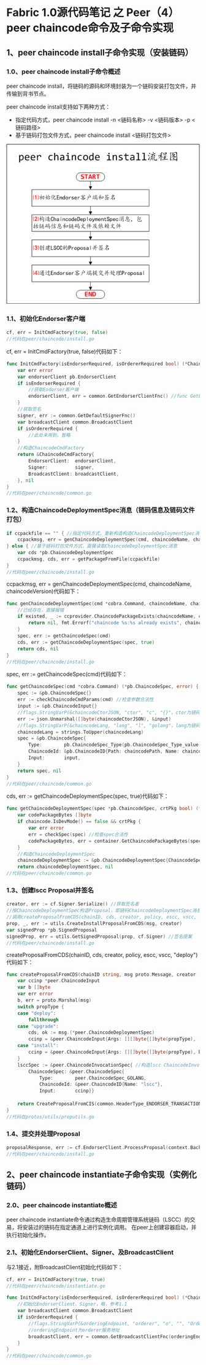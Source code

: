 # Fabric 1.0源代码笔记 之 Peer（4）peer chaincode命令及子命令实现

## 1、peer chaincode install子命令实现（安装链码）

### 1.0、peer chaincode install子命令概述

peer chaincode install，将链码的源码和环境封装为一个链码安装打包文件，并传输到背书节点。

peer chaincode install支持如下两种方式：
* 指定代码方式，peer chaincode install -n <链码名称> -v <链码版本> -p <链码路径>
* 基于链码打包文件方式，peer chaincode install <链码打包文件>

![](peer_chaincode_install.png)

### 1.1、初始化Endorser客户端

```go
cf, err = InitCmdFactory(true, false)
//代码在peer/chaincode/install.go
```

cf, err = InitCmdFactory(true, false)代码如下：

```go
func InitCmdFactory(isEndorserRequired, isOrdererRequired bool) (*ChaincodeCmdFactory, error) {
	var err error
	var endorserClient pb.EndorserClient
	if isEndorserRequired {
		//获取Endorser客户端
		endorserClient, err = common.GetEndorserClientFnc() //func GetEndorserClient() (pb.EndorserClient, error)
	}
	//获取签名
	signer, err := common.GetDefaultSignerFnc()
	var broadcastClient common.BroadcastClient
	if isOrdererRequired {
		//此处未用到，暂略
	}
	//构造ChaincodeCmdFactory
	return &ChaincodeCmdFactory{
		EndorserClient:  endorserClient,
		Signer:          signer,
		BroadcastClient: broadcastClient,
	}, nil
}
//代码在peer/chaincode/common.go
```

### 1.2、构造ChaincodeDeploymentSpec消息（链码信息及链码文件打包）

```go
if ccpackfile == "" { //指定代码方式，重新构造构造ChaincodeDeploymentSpec消息
	ccpackmsg, err = genChaincodeDeploymentSpec(cmd, chaincodeName, chaincodeVersion)
} else { //基于链码打包文件方式，直接读取ChaincodeDeploymentSpec消息
	var cds *pb.ChaincodeDeploymentSpec
	ccpackmsg, cds, err = getPackageFromFile(ccpackfile)
}
//代码在peer/chaincode/install.go
```

ccpackmsg, err = genChaincodeDeploymentSpec(cmd, chaincodeName, chaincodeVersion)代码如下：

```go
func genChaincodeDeploymentSpec(cmd *cobra.Command, chaincodeName, chaincodeVersion string) (*pb.ChaincodeDeploymentSpec, error) {
	//已经存在，直接报错
	if existed, _ := ccprovider.ChaincodePackageExists(chaincodeName, chaincodeVersion); existed {
		return nil, fmt.Errorf("chaincode %s:%s already exists", chaincodeName, chaincodeVersion)
	}
	spec, err := getChaincodeSpec(cmd)
	cds, err := getChaincodeDeploymentSpec(spec, true)
	return cds, nil
}
//代码在peer/chaincode/install.go
```

spec, err := getChaincodeSpec(cmd)代码如下：

```go
func getChaincodeSpec(cmd *cobra.Command) (*pb.ChaincodeSpec, error) {
	spec := &pb.ChaincodeSpec{}
	err := checkChaincodeCmdParams(cmd) //检查参数合法性
	input := &pb.ChaincodeInput{}
	//flags.StringVarP(&chaincodeCtorJSON, "ctor", "c", "{}"，ctor为链码具体执行参数信息，默认为{}
	err := json.Unmarshal([]byte(chaincodeCtorJSON), &input)
	//flags.StringVarP(&chaincodeLang, "lang", "l", "golang"，lang为链码的编写语言，默认为golang
	chaincodeLang = strings.ToUpper(chaincodeLang)
	spec = &pb.ChaincodeSpec{
		Type:        pb.ChaincodeSpec_Type(pb.ChaincodeSpec_Type_value[chaincodeLang]),
		ChaincodeId: &pb.ChaincodeID{Path: chaincodePath, Name: chaincodeName, Version: chaincodeVersion},
		Input:       input,
	}
	return spec, nil
}
//代码在peer/chaincode/common.go
```

cds, err := getChaincodeDeploymentSpec(spec, true)代码如下：

```go
func getChaincodeDeploymentSpec(spec *pb.ChaincodeSpec, crtPkg bool) (*pb.ChaincodeDeploymentSpec, error) {
	var codePackageBytes []byte
	if chaincode.IsDevMode() == false && crtPkg {
		var err error
		err = checkSpec(spec) //检查spec合法性
		codePackageBytes, err = container.GetChaincodePackageBytes(spec) //打包链码文件及依赖文件
	}
	//构造ChaincodeDeploymentSpec
	chaincodeDeploymentSpec := &pb.ChaincodeDeploymentSpec{ChaincodeSpec: spec, CodePackage: codePackageBytes}
	return chaincodeDeploymentSpec, nil
//代码在peer/chaincode/common.go
```

### 1.3、创建lscc Proposal并签名

```go
creator, err := cf.Signer.Serialize() //获取签名者
//按ChaincodeDeploymentSpec构造Proposal，即链码ChaincodeDeploymentSpec消息作为参数传递给lscc系统链码并调用
//调用createProposalFromCDS(chainID, cds, creator, policy, escc, vscc, "deploy")
prop, _, err := utils.CreateInstallProposalFromCDS(msg, creator) 
var signedProp *pb.SignedProposal
signedProp, err = utils.GetSignedProposal(prop, cf.Signer) //签名提案
//代码在peer/chaincode/install.go
```

createProposalFromCDS(chainID, cds, creator, policy, escc, vscc, "deploy")代码如下：

```go
func createProposalFromCDS(chainID string, msg proto.Message, creator []byte, policy []byte, escc []byte, vscc []byte, propType string) (*peer.Proposal, string, error) {
	var ccinp *peer.ChaincodeInput
	var b []byte
	var err error
	b, err = proto.Marshal(msg)
	switch propType {
	case "deploy":
		fallthrough
	case "upgrade": 
		cds, ok := msg.(*peer.ChaincodeDeploymentSpec)
		ccinp = &peer.ChaincodeInput{Args: [][]byte{[]byte(propType), []byte(chainID), b, policy, escc, vscc}}
	case "install": 
		ccinp = &peer.ChaincodeInput{Args: [][]byte{[]byte(propType), b}}
	}
	lsccSpec := &peer.ChaincodeInvocationSpec{ //构造lscc ChaincodeInvocationSpec
		ChaincodeSpec: &peer.ChaincodeSpec{
			Type:        peer.ChaincodeSpec_GOLANG,
			ChaincodeId: &peer.ChaincodeID{Name: "lscc"},
			Input:       ccinp}}

	return CreateProposalFromCIS(common.HeaderType_ENDORSER_TRANSACTION, chainID, lsccSpec, creator)
}
//代码在protos/utils/proputils.go
```

### 1.4、提交并处理Proposal

```go
proposalResponse, err := cf.EndorserClient.ProcessProposal(context.Background(), signedProp)
//代码在peer/chaincode/install.go
```

## 2、peer chaincode instantiate子命令实现（实例化链码）

### 2.0、peer chaincode instantiate概述

peer chaincode instantiate命令通过构造生命周期管理系统链码（LSCC）的交易，将安装过的链码在指定通道上进行实例化调用。
在peer上创建容器启动，并执行初始化操作。

### 2.1、初始化EndorserClient、Signer、及BroadcastClient

与2.1接近，附BroadcastClient初始化代码如下：

```go
cf, err = InitCmdFactory(true, true)
//代码在peer/chaincode/instantiate.go
```

```go
func InitCmdFactory(isEndorserRequired, isOrdererRequired bool) (*ChaincodeCmdFactory, error) {
	//初始化EndorserClient、Signer，略，参考1.1
	var broadcastClient common.BroadcastClient
	if isOrdererRequired {
		//flags.StringVarP(&orderingEndpoint, "orderer", "o", "", "Ordering service endpoint")
		//orderingEndpoint为orderer服务地址
		broadcastClient, err = common.GetBroadcastClientFnc(orderingEndpoint, tls, caFile)
	}
}
//代码在peer/chaincode/common.go
```